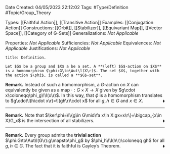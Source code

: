 <div class="topSpace"></div>

Date Created: 04/05/2023 22:12:02
Tags: #Type/Definition #Topic/Group_Theory

Types: [[Faithful Action]], [[Transitive Action]]
Examples: [[Conjugation Action]]
Constructions: [[Orbit]], [[Stabilizer]], [[Equivariant Map]], [[Vector Space]], [[Category of G-Sets]]
Generalizations: _Not Applicable_

Properties: _Not Applicable_
Sufficiencies: _Not Applicable_
Equivalences: _Not Applicable_
Justifications: _Not Applicable_

``` ad-Definition
title: Definition.

Let $G$ be a group and $X$ a be a set. A **(left) $G$-action on $X$** is a homomorphism $\phi:G\to\Aut\l(X\r)$. The set $X$, together with the action $\phi$, is called a **$G$-set**.

```

**Remark.** Instead of such a homomorphism, a $G$-action on $X$ can equivalently be given as a map $\cdot:G\times X\to X$ given by $g\cdot x\coloneqq\phi_g\!\l(x\r)$. In this way, that $\phi$ is a homomorphism translates to $g\cdot\l(h\cdot x\r)=\l(gh\r)\cdot x$ for all $g,h\in G$ and $x\in X$.<span style="float:right;">$\blacklozenge$</span>

---

**Remark.** Note that $\ker\phi=\l\{g\in G\mid\fa x\in X:gx=x\r\}=\bigcap_{x\in X}G_x$ is the intersection of all stabilizers.<span style="float:right;">$\blacklozenge$</span>

---

**Remark.** Every group admits the **trivial action** $\phi:G\to\Aut\l(G\r):g\mapsto\phi_g$ by $\phi_h\!\l(h\r)\coloneqq gh$ for all $g,h\in G$. The fact that it is faithful is Cayley$\textrm{'}$s Theorem.<span style="float:right;">$\blacklozenge$</span>
